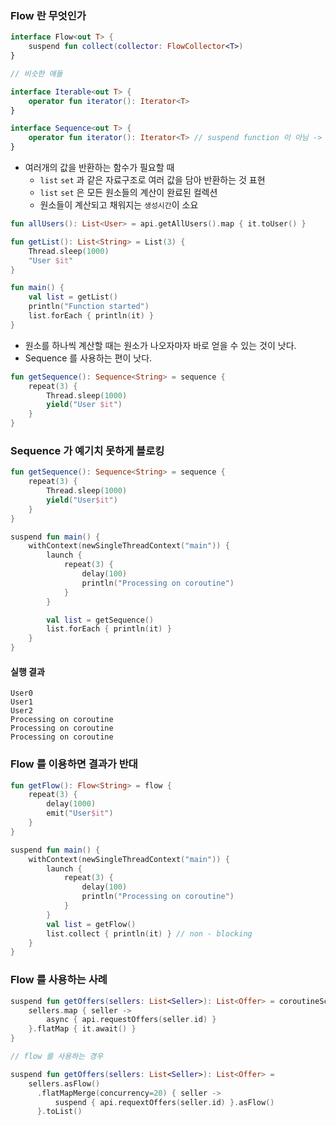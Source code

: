 ### Flow 란 무엇인가

```kotlin
interface Flow<out T> {
    suspend fun collect(collector: FlowCollector<T>)
}

// 비슷한 애들 

interface Iterable<out T> {
    operator fun iterator(): Iterator<T>
}

interface Sequence<out T> {
    operator fun iterator(): Iterator<T> // suspend function 이 아님 -> 
}
```

- 여러개의 값을 반환하는 함수가 필요할 때
    - `list` `set` 과 같은 자료구조로 여러 값을 담아 반환하는 것 표현
    - `list` `set` 은 모든 원소들의 계산이 완료된 컬렉션
    - 원소들이 계산되고 채워지는 `생성시간`이 소요

```kotlin 
fun allUsers(): List<User> = api.getAllUsers().map { it.toUser() }

fun getList(): List<String> = List(3) {
    Thread.sleep(1000)
    "User $it"
}

fun main() {
    val list = getList()
    println("Function started")
    list.forEach { println(it) }
}
```

- 원소를 하나씩 계산할 때는 원소가 나오자마자 바로 얻을 수 있는 것이 낫다.
- Sequence 를 사용하는 편이 낫다.

```kotlin
fun getSequence(): Sequence<String> = sequence {
    repeat(3) {
        Thread.sleep(1000)
        yield("User $it")
    }
}

```

### Sequence 가 예기치 못하게 블로킹

```kotlin
fun getSequence(): Sequence<String> = sequence {
    repeat(3) {
        Thread.sleep(1000)
        yield("User$it")
    }
}

suspend fun main() {
    withContext(newSingleThreadContext("main")) {
        launch {
            repeat(3) {
                delay(100)
                println("Processing on coroutine")
            }
        }

        val list = getSequence()
        list.forEach { println(it) }
    }
}
```

#### 실행 결과 

```
User0
User1
User2
Processing on coroutine
Processing on coroutine
Processing on coroutine
```

### Flow 를 이용하면 결과가 반대 

```kotlin
fun getFlow(): Flow<String> = flow {
    repeat(3) {
        delay(1000)
        emit("User$it")
    }
}

suspend fun main() {
    withContext(newSingleThreadContext("main")) {
        launch {
            repeat(3) {
                delay(100)
                println("Processing on coroutine")
            }
        }
        val list = getFlow()
        list.collect { println(it) } // non - blocking 
    }
}
```

### Flow 를 사용하는 사례 

```kotlin
suspend fun getOffers(sellers: List<Seller>): List<Offer> = coroutineScope {
    sellers.map { seller -> 
        async { api.requestOffers(seller.id) }
    }.flatMap { it.await() }
}

// flow 를 사용하는 경우 

suspend fun getOffers(sellers: List<Seller>): List<Offer> =
    sellers.asFlow()
      .flatMapMerge(concurrency=20) { seller -> 
          suspend { api.requextOffers(seller.id) }.asFlow() 
      }.toList() 
```

